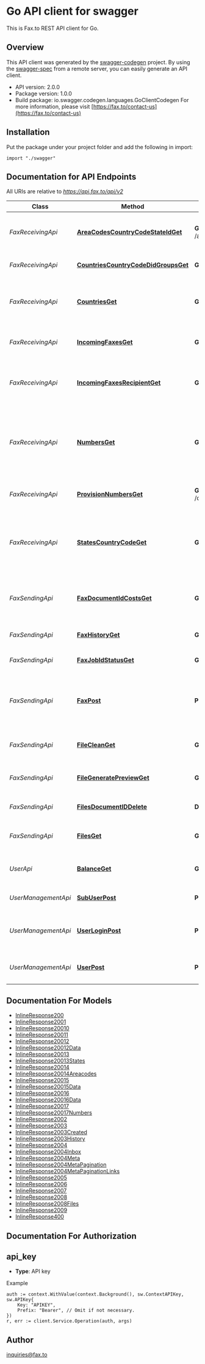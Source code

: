 # Go API client for swagger

This is Fax.to REST API client for Go.

## Overview
This API client was generated by the [swagger-codegen](https://github.com/swagger-api/swagger-codegen) project.  By using the [swagger-spec](https://github.com/swagger-api/swagger-spec) from a remote server, you can easily generate an API client.

- API version: 2.0.0
- Package version: 1.0.0
- Build package: io.swagger.codegen.languages.GoClientCodegen
For more information, please visit [https://fax.to/contact-us](https://fax.to/contact-us)

## Installation
Put the package under your project folder and add the following in import:
```golang
import "./swagger"
```

## Documentation for API Endpoints

All URIs are relative to *https://api.fax.to/api/v2*

Class | Method | HTTP request | Description
------------ | ------------- | ------------- | -------------
*FaxReceivingApi* | [**AreaCodesCountryCodeStateIdGet**](docs/FaxReceivingApi.md#areacodescountrycodestateidget) | **Get** /areacodes/{COUNTRY_CODE}/{STATE_ID} | This API gets a list of countries with its area code
*FaxReceivingApi* | [**CountriesCountryCodeDidGroupsGet**](docs/FaxReceivingApi.md#countriescountrycodedidgroupsget) | **Get** /countries/{countryCode}/didgroups | This API gets a list of DID groups
*FaxReceivingApi* | [**CountriesGet**](docs/FaxReceivingApi.md#countriesget) | **Get** /countries | This API gets a list of countries available in the Fax.to coverage
*FaxReceivingApi* | [**IncomingFaxesGet**](docs/FaxReceivingApi.md#incomingfaxesget) | **Get** /incoming-faxes | This API gets a list of incoming faxes
*FaxReceivingApi* | [**IncomingFaxesRecipientGet**](docs/FaxReceivingApi.md#incomingfaxesrecipientget) | **Get** /incoming-faxes/{recipient} | This API gets a list of incoming faxes for a specific recipient
*FaxReceivingApi* | [**NumbersGet**](docs/FaxReceivingApi.md#numbersget) | **Get** /numbers | This API gets a list of numbers to get the current configuration of one or multiple number
*FaxReceivingApi* | [**ProvisionNumbersGet**](docs/FaxReceivingApi.md#provisionnumbersget) | **Get** /countries/didgroups/{did_group_id}/provision | This API gets a list of provisioned numbers
*FaxReceivingApi* | [**StatesCountryCodeGet**](docs/FaxReceivingApi.md#statescountrycodeget) | **Get** /states/{COUNTRY_CODE} | This API gets a list of states of a given country available in the Fax.to coverage
*FaxSendingApi* | [**FaxDocumentIdCostsGet**](docs/FaxSendingApi.md#faxdocumentidcostsget) | **Get** /fax/{document_id}/costs | This API is for computing the cost of the fax to be sent
*FaxSendingApi* | [**FaxHistoryGet**](docs/FaxSendingApi.md#faxhistoryget) | **Get** /fax-history | This API gets the history of a fax
*FaxSendingApi* | [**FaxJobIdStatusGet**](docs/FaxSendingApi.md#faxjobidstatusget) | **Get** /fax/{fax_job_id}/status | This API gets the status of a fax
*FaxSendingApi* | [**FaxPost**](docs/FaxSendingApi.md#faxpost) | **Post** /fax | This API is for sending a new fax in any fax numbers anywhere in the world
*FaxSendingApi* | [**FileCleanGet**](docs/FaxSendingApi.md#filecleanget) | **Get** /file-clean | This API is used for cleaning a document
*FaxSendingApi* | [**FileGeneratePreviewGet**](docs/FaxSendingApi.md#filegeneratepreviewget) | **Get** /file-generate-preview | This API generates a preview of a document
*FaxSendingApi* | [**FilesDocumentIDDelete**](docs/FaxSendingApi.md#filesdocumentiddelete) | **Delete** /files/{document_id} | This API deletes a document
*FaxSendingApi* | [**FilesGet**](docs/FaxSendingApi.md#filesget) | **Get** /files | This API gets all the files of a certain user
*UserApi* | [**BalanceGet**](docs/UserApi.md#balanceget) | **Get** /balance | This API gets the balance of a user account
*UserManagementApi* | [**SubUserPost**](docs/UserManagementApi.md#subuserpost) | **Post** /subuser | This API creates a subuser
*UserManagementApi* | [**UserLoginPost**](docs/UserManagementApi.md#userloginpost) | **Post** /user/login | This API is used for logging in on an existing user account
*UserManagementApi* | [**UserPost**](docs/UserManagementApi.md#userpost) | **Post** /user | This API registers a new user account


## Documentation For Models

 - [InlineResponse200](docs/InlineResponse200.md)
 - [InlineResponse2001](docs/InlineResponse2001.md)
 - [InlineResponse20010](docs/InlineResponse20010.md)
 - [InlineResponse20011](docs/InlineResponse20011.md)
 - [InlineResponse20012](docs/InlineResponse20012.md)
 - [InlineResponse20012Data](docs/InlineResponse20012Data.md)
 - [InlineResponse20013](docs/InlineResponse20013.md)
 - [InlineResponse20013States](docs/InlineResponse20013States.md)
 - [InlineResponse20014](docs/InlineResponse20014.md)
 - [InlineResponse20014Areacodes](docs/InlineResponse20014Areacodes.md)
 - [InlineResponse20015](docs/InlineResponse20015.md)
 - [InlineResponse20015Data](docs/InlineResponse20015Data.md)
 - [InlineResponse20016](docs/InlineResponse20016.md)
 - [InlineResponse20016Data](docs/InlineResponse20016Data.md)
 - [InlineResponse20017](docs/InlineResponse20017.md)
 - [InlineResponse20017Numbers](docs/InlineResponse20017Numbers.md)
 - [InlineResponse2002](docs/InlineResponse2002.md)
 - [InlineResponse2003](docs/InlineResponse2003.md)
 - [InlineResponse2003Created](docs/InlineResponse2003Created.md)
 - [InlineResponse2003History](docs/InlineResponse2003History.md)
 - [InlineResponse2004](docs/InlineResponse2004.md)
 - [InlineResponse2004Inbox](docs/InlineResponse2004Inbox.md)
 - [InlineResponse2004Meta](docs/InlineResponse2004Meta.md)
 - [InlineResponse2004MetaPagination](docs/InlineResponse2004MetaPagination.md)
 - [InlineResponse2004MetaPaginationLinks](docs/InlineResponse2004MetaPaginationLinks.md)
 - [InlineResponse2005](docs/InlineResponse2005.md)
 - [InlineResponse2006](docs/InlineResponse2006.md)
 - [InlineResponse2007](docs/InlineResponse2007.md)
 - [InlineResponse2008](docs/InlineResponse2008.md)
 - [InlineResponse2008Files](docs/InlineResponse2008Files.md)
 - [InlineResponse2009](docs/InlineResponse2009.md)
 - [InlineResponse400](docs/InlineResponse400.md)


## Documentation For Authorization

## api_key
- **Type**: API key 

Example
```golang
auth := context.WithValue(context.Background(), sw.ContextAPIKey, sw.APIKey{
	Key: "APIKEY",
	Prefix: "Bearer", // Omit if not necessary.
})
r, err := client.Service.Operation(auth, args)
```

## Author

inquiries@fax.to

